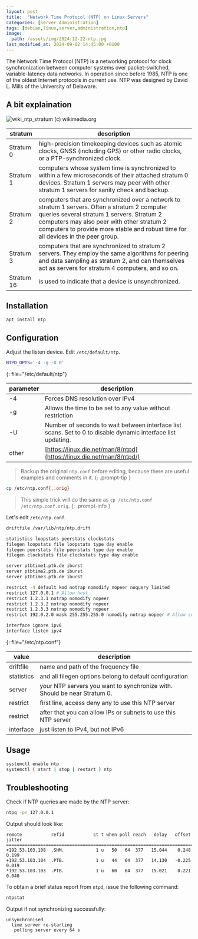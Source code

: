 ```yaml
---
layout: post
title:  "Network Time Protocol (NTP) on Linux Servers"
categories: [Server Administration]
tags: [debian,linux,server,administration,ntp]
image:
  path: /assets/img/2024-12-22-ntp.jpg
last_modified_at: 2024-09-02 14:45:00 +0100
---
```

The Network Time Protocol (NTP) is a networking protocol for clock synchronization between computer systems over packet-switched, variable-latency data networks. In operation since before 1985, NTP is one of the oldest Internet protocols in current use. NTP was designed by David L. Mills of the University of Delaware.

## A bit explaination
![wiki_ntp_stratum](https://upload.wikimedia.org/wikipedia/commons/c/c9/Network_Time_Protocol_servers_and_clients.svg)
(c) wikimedia.org

| stratum | description |
| --- | --- |
| Stratum 0 | high-precision timekeeping devices such as atomic clocks, GNSS (including GPS) or other radio clocks, or a PTP-synchronized clock. |
| Stratum 1 | computers whose system time is synchronized to within a few microseconds of their attached stratum 0 devices. Stratum 1 servers may peer with other stratum 1 servers for sanity check and backup. |
| Stratum 2 | computers that are synchronized over a network to stratum 1 servers. Often a stratum 2 computer queries several stratum 1 servers. Stratum 2 computers may also peer with other stratum 2 computers to provide more stable and robust time for all devices in the peer group. |
| Stratum 3 | computers that are synchronized to stratum 2 servers. They employ the same algorithms for peering and data sampling as stratum 2, and can themselves act as servers for stratum 4 computers, and so on. |
| Stratum 16 | is used to indicate that a device is unsynchronized. |

## Installation
```bash
apt install ntp 
```

## Configuration
Adjust the listen device. Edit `/etc/default/ntp`.
```bash
NTPD_OPTS='-4 -g -U 0'
```
{: file="/etc/default/ntp"}

| parameter | description |
| --- | --- |
| -4 | Forces DNS resolution over IPv4 |
| -g | Allows the time to be set to any value without restriction |
| -U | Number of seconds to wait between interface list scans. Set to 0 to disable dynamic interface list updating. |
| other | [https://linux.die.net/man/8/ntpd](https://linux.die.net/man/8/ntpd/)

> Backup the original `ntp.conf` before editing, because there are useful examples and comments in it.
{: .prompt-tip }

```bash
cp /etc/ntp.conf{,.orig}
```
> This simple trick will do the same as `cp /etc/ntp.conf /etc/ntp.conf.orig`.
{: .prompt-info }

Let's edit `/etc/ntp.conf`.

```bash
driftfile /var/lib/ntp/ntp.drift

statistics loopstats peerstats clockstats
filegen loopstats file loopstats type day enable
filegen peerstats file peerstats type day enable
filegen clockstats file clockstats type day enable

server ptbtime1.ptb.de iburst
server ptbtime2.ptb.de iburst
server ptbtime3.ptb.de iburst

restrict -4 default kod notrap nomodify nopeer noquery limited
restrict 127.0.0.1 # Allow host
restrict 1.2.3.1 notrap nomodify nopeer
restrict 1.2.3.2 notrap nomodify nopeer
restrict 1.2.3.3 notrap nomodify nopeer
restrict 192.0.2.0 mask 255.255.255.0 nomodify notrap nopeer # Allow subnet

interface ignore ipv6
interface listen ipv4
```
{: file="/etc/ntp.conf"}

| value | description |
| --- | --- |
| driftfile | name and path of the frequency file |
| statistics | and all filegen options belong to default configuration |
| server | your NTP servers you want to synchronize with. Should be near Stratum 0. |
| restrict | first line, access deny any to use this NTP server |
| restrict | after that you can allow IPs or subnets to use this NTP server |
| interface | just listen to IPv4, but not IPv6 |

## Usage
```bash
systemctl enable ntp
systemctl ( start | stop | restart ) ntp
```

## Troubleshooting
Check if NTP queries are made by the NTP server:
```bash
ntpq -pn 127.0.0.1
```

Output should look like:
```terminal
remote           refid           st t when poll reach   delay   offset  jitter
==============================================================================
+192.53.103.108  .SHM.            1 u   50   64  377   15.044    0.248   0.199
+192.53.103.104  .PTB.            1 u   44   64  377   14.130   -0.225   0.019
*192.53.103.103  .PTB.            1 u   60   64  377   15.021    0.221   0.040
```

To obtain a brief status report from `ntpd`, issue the following command: 
```bash
ntpstat
```

Output if not synchronizing successfully:
```terminal
unsynchronised
  time server re-starting
   polling server every 64 s
```
